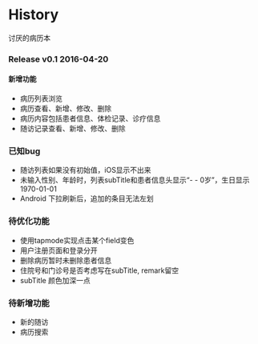 # History
讨厌的病历本

### Release v0.1 2016-04-20
#### 新增功能
- 病历列表浏览
- 病历查看、新增、修改、删除
- 病历内容包括患者信息、体检记录、诊疗信息
- 随访记录查看、新增、修改、删除


### 已知bug
- 随访列表如果没有初始值，iOS显示不出来
- 未输入性别、年龄时，列表subTitle和患者信息头显示“- - 0岁”，生日显示1970-01-01
- Android 下拉刷新后，追加的条目无法左划


### 待优化功能
- 使用tapmode实现点击某个field变色
- 用户注册页面和登录分开
- 删除病历暂时未删除患者信息
- 住院号和门诊号是否考虑写在subTitle, remark留空
- subTitle 颜色加深一点


### 待新增功能
- 新的随访
- 病历搜索
